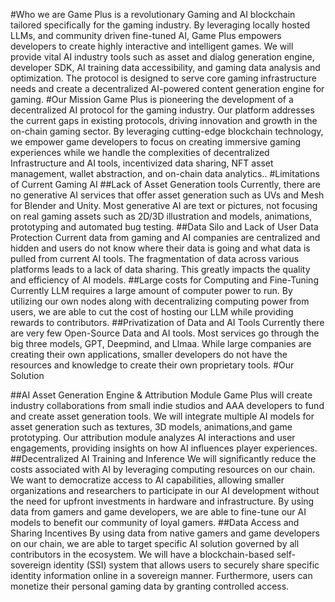 #Who we are 
Game Plus is a revolutionary Gaming and AI blockchain tailored specifically for the gaming industry. By leveraging locally hosted LLMs, and community driven fine-tuned AI, Game Plus empowers developers to create highly interactive and intelligent games. 
We will provide vital AI industry tools such as asset and dialog generation engine, developer SDK, AI training data accessibility, and gaming data analysis and optimization.
The protocol is designed to serve core gaming infrastructure needs and create a decentralized AI-powered content generation engine for gaming.
#Our Mission
Game Plus is pioneering the development of a decentralized AI protocol for the gaming industry. Our platform addresses the current gaps in existing protocols, driving innovation and growth in the on-chain gaming sector. By leveraging cutting-edge blockchain technology, we empower game developers to focus on creating immersive gaming experiences while we handle the complexities of decentralized Infrastructure and AI tools, incentivized data sharing, NFT asset management, wallet abstraction, and on-chain data analytics..
#Limitations of Current Gaming AI
##Lack of Asset Generation tools
Currently, there are no generative AI services that offer asset generation such as UVs and Mesh for Blender and Unity. Most generative AI are text or pictures, not focusing on real gaming assets such as 2D/3D illustration and models, animations, prototyping and automated bug testing. 
##Data Silo and Lack of User Data Protection
Current data from gaming and AI companies are centralized and hidden and users do not know where their data is going and what data is pulled from current AI tools. The fragmentation of data across various platforms leads to a lack of data sharing. This greatly impacts the quality and efficiency of AI models. 
##Large costs for Computing and Fine-Tuning
Currently LLM requires a large amount of computer power to run. By utilizing our own nodes along with decentralizing computing power from users, we are able to cut the cost of hosting our LLM while providing rewards to contributors.
##Privatization of Data and AI Tools
Currently there are very few Open-Source Data and AI tools. Most services go through the big three models, GPT, Deepmind, and Llmaa. While large companies are creating their own applications, smaller developers do not have the resources and knowledge to create their own proprietary tools.
#Our Solution


##AI Asset Generation Engine & Attribution Module
Game Plus will create industry collaborations from small indie studios and AAA developers to fund and create asset generation tools. We will integrate multiple AI models for asset generation such as textures, 3D models, animations,and game prototyping. Our attribution module analyzes AI interactions and user engagements, providing insights on how AI influences player experiences.
##Decentralized AI Training and Inference
We will significantly reduce the costs associated with AI by leveraging computing resources on our chain. We want to democratize access to AI capabilities, allowing smaller organizations and researchers to participate in our AI development without the need for upfront investments in hardware and infrastructure. By using data from gamers and game developers, we are able to fine-tune our AI models to benefit our community of loyal gamers.
##Data Access and Sharing Incentives
By using data from native gamers and game developers on our chain, we are able to target specific AI solution governed by all contributors in the ecosystem. We will have a blockchain-based self-sovereign identity (SSI) system that allows users to securely share specific identity information online in a sovereign manner. Furthermore, users can monetize their personal gaming data by granting controlled access.
